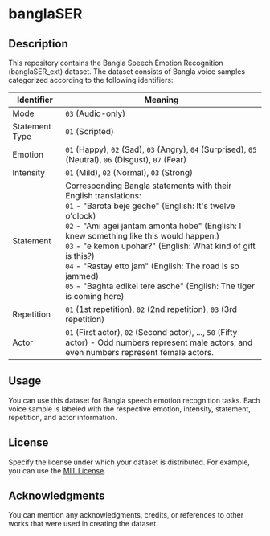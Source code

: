# banglaSER

## Description

This repository contains the Bangla Speech Emotion Recognition (banglaSER_ext) dataset. The dataset consists of Bangla voice samples categorized according to the following identifiers:

| Identifier      | Meaning          |
|-----------------|------------------|
| Mode            | `03` (Audio-only)|
| Statement Type  | `01` (Scripted)  |
| Emotion         | `01` (Happy), `02` (Sad), `03` (Angry), `04` (Surprised), `05` (Neutral), `06` (Disgust), `07` (Fear) |
| Intensity       | `01` (Mild), `02` (Normal), `03` (Strong) |
| Statement       | Corresponding Bangla statements with their English translations: <br> `01` - "Barota beje geche" (English: It's twelve o'clock) <br> `02` - "Ami agei jantam amonta hobe" (English: I knew something like this would happen.) <br> `03` - "e kemon upohar?" (English: What kind of gift is this?) <br> `04` - "Rastay etto jam" (English: The road is so jammed) <br> `05` - "Baghta edikei tere asche" (English: The tiger is coming here) |
| Repetition      | `01` (1st repetition), `02` (2nd repetition), `03` (3rd repetition) |
| Actor           | `01` (First actor), `02` (Second actor), ..., `50` (Fifty actor) - Odd numbers represent male actors, and even numbers represent female actors. |

## Usage

You can use this dataset for Bangla speech emotion recognition tasks. Each voice sample is labeled with the respective emotion, intensity, statement, repetition, and actor information.

## License

Specify the license under which your dataset is distributed. For example, you can use the [MIT License](https://opensource.org/licenses/MIT).

## Acknowledgments

You can mention any acknowledgments, credits, or references to other works that were used in creating the dataset.
